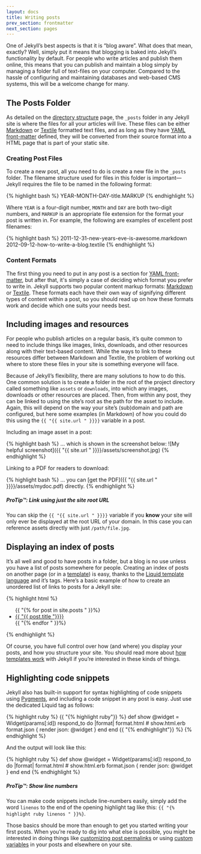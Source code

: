 ```yaml
---
layout: docs
title: Writing posts
prev_section: frontmatter
next_section: pages
---
```


One of Jekyll’s best aspects is that it is “blog aware”. What does that mean, exactly? Well, simply put it means that blogging is baked into Jekyll’s functionality by default. For people who write articles and publish them online, this means that you can publish and maintain a blog simply by managing a folder full of text-files on your computer. Compared to the hassle of configuring and maintaining databases and web-based CMS systems, this will be a welcome change for many.

## The Posts Folder

As detailed on the [directory structure](../structure) page, the `_posts` folder in any Jekyll site is where the files for all your articles will live. These files can be either [Markdown](http://daringfireball.net/projects/markdown/) or [Textile](http://textile.sitemonks.com/) formatted text files, and as long as they have [YAML front-matter](../frontmatter) defined, they will be converted from their source format into a HTML page that is part of your static site.

### Creating Post Files

To create a new post, all you need to do is create a new file in the `_posts` folder. The filename structure used for files in this folder is important—Jekyll requires the file to be named in the following format:

{% highlight bash %}
YEAR-MONTH-DAY-title.MARKUP
{% endhighlight %}

Where `YEAR` is a four-digit number, `MONTH` and `DAY` are both two-digit numbers, and `MARKUP` is an appropriate file extension for the format your post is written in. For example, the following are examples of excellent post filenames:

{% highlight bash %}
2011-12-31-new-years-eve-is-awesome.markdown
2012-09-12-how-to-write-a-blog.textile
{% endhighlight %}

### Content Formats

The first thing you need to put in any post is a section for [YAML front-matter](../frontmatter), but after that, it's simply a case of deciding which format you prefer to write in. Jekyll supports two popular content markup formats: [Markdown](http://daringfireball.net/projects/markdown/) or [Textile](http://textile.sitemonks.com/). These formats each have their own way of signifying different types of content within a post, so you should read up on how these formats work and decide which one suits your needs best.

## Including images and resources

For people who publish articles on a regular basis, it’s quite common to need to include things like images, links, downloads, and other resources along with their text-based content. While the ways to link to these resources differ between Markdown and Textile, the problem of working out where to store these files in your site is something everyone will face.

Because of Jekyll’s flexibility, there are many solutions to how to do this. One common solution is to create a folder in the root of the project directory called something like `assets` or `downloads`, into which any images, downloads or other resources are placed. Then, from within any post, they can be linked to using the site’s root as the path for the asset to include. Again, this will depend on the way your site’s (sub)domain and path are configured, but here some examples (in Markdown) of how you could do this using the `{{ "{{ site.url " }}}}` variable in a post.

Including an image asset in a post:

{% highlight bash %}
… which is shown in the screenshot below:
![My helpful screenshot]({{ "{{ site.url " }}}}/assets/screenshot.jpg)
{% endhighlight %}

Linking to a PDF for readers to download:

{% highlight bash %}
… you can [get the PDF]({{ "{{ site.url " }}}}/assets/mydoc.pdf) directly.
{% endhighlight %}

<div class="note">
  <h5>ProTip™: Link using just the site root URL</h5>
  <p>You can skip the <code>{{ "{{ site.url " }}}}</code> variable if you <strong>know</strong> your site will only ever be displayed at the root URL of your domain. In this case you can reference assets directly with just <code>/path/file.jpg</code>.</p>
</div>

## Displaying an index of posts

It’s all well and good to have posts in a folder, but a blog is no use unless you have a list of posts somewhere for people. Creating an index of posts on another page (or in a [template](../templates)) is easy, thanks to the [Liquid template language](http://liquidmarkup.org/) and it’s tags. Here’s a basic example of how to create an unordered list of links to posts for a Jekyll site:

{% highlight html %}
<ul>
  {{ "{% for post in site.posts " }}%}
    <li>
      <a href="{{ "{{ post.url "}}}}">{{ "{{ post.title "}}}}</a>
    </li>
  {{ "{% endfor " }}%}
</ul>
{% endhighlight %}

Of course, you have full control over how (and where) you display your posts, and how you structure your site. You should read more about [how templates work](../templates) with Jekyll if you’re interested in these kinds of things.

## Highlighting code snippets

Jekyll also has built-in support for syntax highlighting of code snippets using [Pygments](../extras), and including a code snippet in any post is easy. Just use the dedicated Liquid tag as follows:

{% highlight ruby %}
{{ "{% highlight ruby"}} %}
def show
  @widget = Widget(params[:id])
  respond_to do |format|
    format.html # show.html.erb
    format.json { render json: @widget }
  end
end
{{ "{% endhighlight"}} %}
{% endhighlight %}

And the output will look like this:

{% highlight ruby %}
def show
  @widget = Widget(params[:id])
  respond_to do |format|
    format.html # show.html.erb
    format.json { render json: @widget }
  end
end
{% endhighlight %}

<div class="note">
  <h5>ProTip™: Show line numbers</h5>
  <p>You can make code snippets include line-numbers easily, simply add the word <code>linenos</code> to the end of the opening highlight tag like this: <code>{{ "{% highlight ruby linenos " }}%}</code>.</p>
</div>

Those basics should be more than enough to get you started writing your first posts. When you’re ready to dig into what else is possible, you might be interested in doing things like [customizing post permalinks](../permalinks) or using [custom variables](../variables) in your posts and elsewhere on your site.